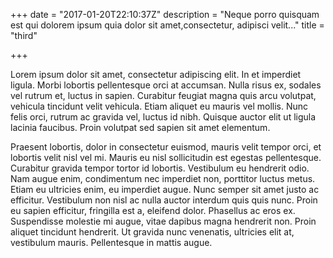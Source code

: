 +++
date = "2017-01-20T22:10:37Z"
description = "Neque porro quisquam est qui dolorem ipsum quia dolor sit amet,consectetur, adipisci velit..."
title = "third"

+++

Lorem ipsum dolor sit amet, consectetur adipiscing elit. In et imperdiet
ligula. Morbi lobortis pellentesque orci at accumsan. Nulla risus ex, sodales
vel rutrum et, luctus in sapien. Curabitur feugiat magna quis arcu volutpat,
vehicula tincidunt velit vehicula. Etiam aliquet eu mauris vel mollis. Nunc
felis orci, rutrum ac gravida vel, luctus id nibh. Quisque auctor elit ut
ligula lacinia faucibus. Proin volutpat sed sapien sit amet elementum.

Praesent lobortis, dolor in consectetur euismod, mauris velit tempor orci, et
lobortis velit nisl vel mi. Mauris eu nisl sollicitudin est egestas
pellentesque. Curabitur gravida tempor tortor id lobortis. Vestibulum eu
hendrerit odio. Nam augue enim, condimentum nec imperdiet non, porttitor luctus
metus. Etiam eu ultricies enim, eu imperdiet augue. Nunc semper sit amet justo
ac efficitur. Vestibulum non nisl ac nulla auctor interdum quis quis nunc.
Proin eu sapien efficitur, fringilla est a, eleifend dolor. Phasellus ac eros
ex. Suspendisse molestie mi augue, vitae dapibus magna hendrerit non. Proin
aliquet tincidunt hendrerit. Ut gravida nunc venenatis, ultricies elit at,
vestibulum mauris. Pellentesque in mattis augue.
